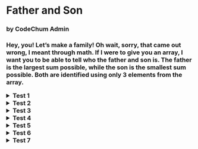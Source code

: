 <h1>Father and Son</h1>
<h3>by CodeChum Admin<h3>

Hey, you! Let’s make a family! Oh wait, sorry, that came out wrong, I meant through math. If I were to give you an array, I want you to be able to tell who the father and son is. The father is the largest sum possible, while the son is the smallest sum possible. Both are identified using only 3 elements from the array.

<details>
    <summary>Test 1</summary>
    
    Enter the size: 4
    Enter the values: 1 2 3 4
    Father = 9, Son = 6
</details>
<details>
    <summary>Test 2</summary>
    
    Enter the size: 5
    Enter the values: 10 9 13 15 7
    Father = 38, Son = 26
</details>
<details>
    <summary>Test 3</summary>
    
    Enter the size: 4
    Enter the values: 12 39 27 30
    Father = 96, Son = 69
</details>
<details>
    <summary>Test 4</summary>
    
    Enter the size: 5
    Enter the values: 9 9 9 8 8
    Father = 27, Son = 25
</details>
<details>
    <summary>Test 5</summary>
    
    Enter the size: 4
    Enter the values: 34 21 15 54
    Father = 109, Son = 70
</details>
<details>
    <summary>Test 6</summary>
    
    Enter the size: 5
    Enter the values: 13 40 31 45 12
    Father = 116, Son = 56
</details>
<details>
    <summary>Test 7</summary>
    
    Enter the size: 3
    Enter the values: -3 -3 -3
    Father = -9, Son = -9
</details>